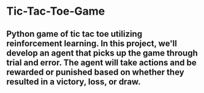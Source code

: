 # Tic-Tac-Toe-Game

## Python game of tic tac toe utilizing reinforcement learning. In this project, we'll develop an agent that picks up the game through trial and error. The agent will take actions and be rewarded or punished based on whether they resulted in a victory, loss, or draw.
